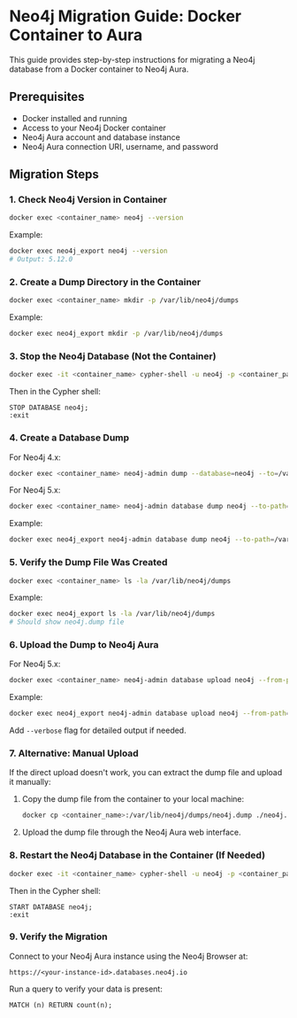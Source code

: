 # Neo4j Migration Guide: Docker Container to Aura

This guide provides step-by-step instructions for migrating a Neo4j database from a Docker container to Neo4j Aura.

## Prerequisites

- Docker installed and running
- Access to your Neo4j Docker container
- Neo4j Aura account and database instance
- Neo4j Aura connection URI, username, and password

## Migration Steps

### 1. Check Neo4j Version in Container

```bash
docker exec <container_name> neo4j --version
```

Example:
```bash
docker exec neo4j_export neo4j --version
# Output: 5.12.0
```

### 2. Create a Dump Directory in the Container

```bash
docker exec <container_name> mkdir -p /var/lib/neo4j/dumps
```

Example:
```bash
docker exec neo4j_export mkdir -p /var/lib/neo4j/dumps
```

### 3. Stop the Neo4j Database (Not the Container)

```bash
docker exec -it <container_name> cypher-shell -u neo4j -p <container_password>
```

Then in the Cypher shell:
```cypher
STOP DATABASE neo4j;
:exit
```

### 4. Create a Database Dump

For Neo4j 4.x:
```bash
docker exec <container_name> neo4j-admin dump --database=neo4j --to=/var/lib/neo4j/dumps
```

For Neo4j 5.x:
```bash
docker exec <container_name> neo4j-admin database dump neo4j --to-path=/var/lib/neo4j/dumps
```

Example:
```bash
docker exec neo4j_export neo4j-admin database dump neo4j --to-path=/var/lib/neo4j/dumps
```

### 5. Verify the Dump File Was Created

```bash
docker exec <container_name> ls -la /var/lib/neo4j/dumps
```

Example:
```bash
docker exec neo4j_export ls -la /var/lib/neo4j/dumps
# Should show neo4j.dump file
```

### 6. Upload the Dump to Neo4j Aura

For Neo4j 5.x:
```bash
docker exec <container_name> neo4j-admin database upload neo4j --from-path=/var/lib/neo4j/dumps --to-uri=<aura_connection_uri> --overwrite-destination=true --to-user=neo4j --to-password="<your_aura_password>"
```

Example:
```bash
docker exec neo4j_export neo4j-admin database upload neo4j --from-path=/var/lib/neo4j/dumps --to-uri=neo4j+s://4dbc2ec5.databases.neo4j.io --overwrite-destination=true --to-user=neo4j --to-password="YsgI6WFU6n-M0fyLurwUlIR0TVnM-KuGZMKScqHMQ6s"
```

Add `--verbose` flag for detailed output if needed.

### 7. Alternative: Manual Upload

If the direct upload doesn't work, you can extract the dump file and upload it manually:

1. Copy the dump file from the container to your local machine:
   ```bash
   docker cp <container_name>:/var/lib/neo4j/dumps/neo4j.dump ./neo4j.dump
   ```

2. Upload the dump file through the Neo4j Aura web interface.

### 8. Restart the Neo4j Database in the Container (If Needed)

```bash
docker exec -it <container_name> cypher-shell -u neo4j -p <container_password>
```

Then in the Cypher shell:
```cypher
START DATABASE neo4j;
:exit
```

### 9. Verify the Migration

Connect to your Neo4j Aura instance using the Neo4j Browser at:
```
https://<your-instance-id>.databases.neo4j.io
```

Run a query to verify your data is present:
```cypher
MATCH (n) RETURN count(n);
```
